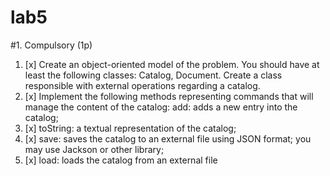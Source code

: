 # lab5
#1. Compulsory (1p)
1. [x] Create an object-oriented model of the problem. You should have at least the following classes: Catalog, Document. Create a class responsible with external operations regarding a catalog.
2. [x] Implement the following methods representing commands that will manage the content of the catalog:
   add: adds a new entry into the catalog;
3. [x] toString: a textual representation of the catalog;
4. [x] save: saves the catalog to an external file using JSON format; you may use Jackson or other library;
5. [x] load: loads the catalog from an external file